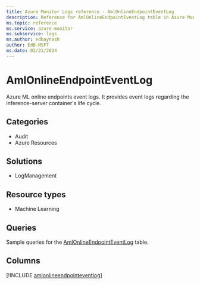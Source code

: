 ```yaml
---
title: Azure Monitor Logs reference - AmlOnlineEndpointEventLog
description: Reference for AmlOnlineEndpointEventLog table in Azure Monitor Logs.
ms.topic: reference
ms.service: azure-monitor
ms.subservice: logs
ms.author: edbaynash
author: EdB-MSFT
ms.date: 02/21/2024
---
```


# AmlOnlineEndpointEventLog

Azure ML online endpoints event logs. It provides event logs regarding the inference-server container's life cycle.


## Categories

- Audit
- Azure Resources

## Solutions

- LogManagement

## Resource types

- Machine Learning

## Queries

 Sample queries for the [AmlOnlineEndpointEventLog](/azure/azure-monitor/reference/queries/amlonlineendpointeventlog) table.


## Columns
  
[!INCLUDE [amlonlineendpointeventlog](.././tables/includes/amlonlineendpointeventlog-include.md)]
